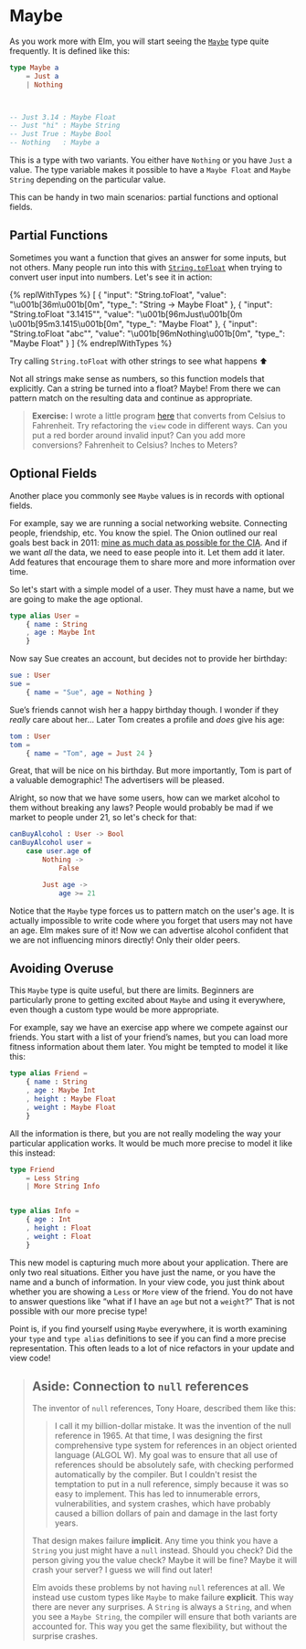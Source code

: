 # Maybe

As you work more with Elm, you will start seeing the [`Maybe`][Maybe] type quite frequently. It is defined like this:

```elm
type Maybe a
    = Just a
    | Nothing



-- Just 3.14 : Maybe Float
-- Just "hi" : Maybe String
-- Just True : Maybe Bool
-- Nothing   : Maybe a
```

This is a type with two variants. You either have `Nothing` or you have `Just` a value. The type variable makes it possible to have a `Maybe Float` and `Maybe String` depending on the particular value.

This can be handy in two main scenarios: partial functions and optional fields.

[Maybe]: https://package.elm-lang.org/packages/elm-lang/core/latest/Maybe#Maybe

## Partial Functions

Sometimes you want a function that gives an answer for some inputs, but not others. Many people run into this with [`String.toFloat`][toFloat] when trying to convert user input into numbers. Let's see it in action:

<!-- prettier-ignore-start -->
{% replWithTypes %}
[
  {
    "input": "String.toFloat",
    "value": "\u001b[36m<function>\u001b[0m",
    "type_": "String -> Maybe Float"
  },
  {
    "input": "String.toFloat \"3.1415\"",
    "value": "\u001b[96mJust\u001b[0m \u001b[95m3.1415\u001b[0m",
    "type_": "Maybe Float"
  },
  {
    "input": "String.toFloat \"abc\"",
    "value": "\u001b[96mNothing\u001b[0m",
    "type_": "Maybe Float"
  }
]
{% endreplWithTypes %}
<!-- prettier-ignore-end -->

Try calling `String.toFloat` with other strings to see what happens ⬆️

Not all strings make sense as numbers, so this function models that explicitly. Can a string be turned into a float? Maybe! From there we can pattern match on the resulting data and continue as appropriate.

> **Exercise:** I wrote a little program [here](https://ellie-app.com/bJSMQz9tydqa1) that converts from Celsius to Fahrenheit. Try refactoring the `view` code in different ways. Can you put a red border around invalid input? Can you add more conversions? Fahrenheit to Celsius? Inches to Meters?

[toFloat]: https://package.elm-lang.org/packages/elm-lang/core/latest/String#toFloat

## Optional Fields

Another place you commonly see `Maybe` values is in records with optional fields.

For example, say we are running a social networking website. Connecting people, friendship, etc. You know the spiel. The Onion outlined our real goals best back in 2011: [mine as much data as possible for the CIA](https://www.theonion.com/cias-facebook-program-dramatically-cut-agencys-costs-1819594988). And if we want _all_ the data, we need to ease people into it. Let them add it later. Add features that encourage them to share more and more information over time.

So let's start with a simple model of a user. They must have a name, but we are going to make the age optional.

```elm
type alias User =
    { name : String
    , age : Maybe Int
    }
```

Now say Sue creates an account, but decides not to provide her birthday:

```elm
sue : User
sue =
    { name = "Sue", age = Nothing }
```

Sue’s friends cannot wish her a happy birthday though. I wonder if they _really_ care about her... Later Tom creates a profile and _does_ give his age:

```elm
tom : User
tom =
    { name = "Tom", age = Just 24 }
```

Great, that will be nice on his birthday. But more importantly, Tom is part of a valuable demographic! The advertisers will be pleased.

Alright, so now that we have some users, how can we market alcohol to them without breaking any laws? People would probably be mad if we market to people under 21, so let's check for that:

```elm
canBuyAlcohol : User -> Bool
canBuyAlcohol user =
    case user.age of
        Nothing ->
            False

        Just age ->
            age >= 21
```

Notice that the `Maybe` type forces us to pattern match on the user's age. It is actually impossible to write code where you forget that users may not have an age. Elm makes sure of it! Now we can advertise alcohol confident that we are not influencing minors directly! Only their older peers.

## Avoiding Overuse

This `Maybe` type is quite useful, but there are limits. Beginners are particularly prone to getting excited about `Maybe` and using it everywhere, even though a custom type would be more appropriate.

For example, say we have an exercise app where we compete against our friends. You start with a list of your friend’s names, but you can load more fitness information about them later. You might be tempted to model it like this:

```elm
type alias Friend =
    { name : String
    , age : Maybe Int
    , height : Maybe Float
    , weight : Maybe Float
    }
```

All the information is there, but you are not really modeling the way your particular application works. It would be much more precise to model it like this instead:

```elm
type Friend
    = Less String
    | More String Info


type alias Info =
    { age : Int
    , height : Float
    , weight : Float
    }
```

This new model is capturing much more about your application. There are only two real situations. Either you have just the name, or you have the name and a bunch of information. In your view code, you just think about whether you are showing a `Less` or `More` view of the friend. You do not have to answer questions like &ldquo;what if I have an `age` but not a `weight`?&rdquo; That is not possible with our more precise type!

Point is, if you find yourself using `Maybe` everywhere, it is worth examining your `type` and `type alias` definitions to see if you can find a more precise representation. This often leads to a lot of nice refactors in your update and view code!

> ## Aside: Connection to `null` references
>
> The inventor of `null` references, Tony Hoare, described them like this:
>
> > I call it my billion-dollar mistake. It was the invention of the null reference in 1965. At that time, I was designing the first comprehensive type system for references in an object oriented language (ALGOL W). My goal was to ensure that all use of references should be absolutely safe, with checking performed automatically by the compiler. But I couldn't resist the temptation to put in a null reference, simply because it was so easy to implement. This has led to innumerable errors, vulnerabilities, and system crashes, which have probably caused a billion dollars of pain and damage in the last forty years.
>
> That design makes failure **implicit**. Any time you think you have a `String` you just might have a `null` instead. Should you check? Did the person giving you the value check? Maybe it will be fine? Maybe it will crash your server? I guess we will find out later!
>
> Elm avoids these problems by not having `null` references at all. We instead use custom types like `Maybe` to make failure **explicit**. This way there are never any surprises. A `String` is always a `String`, and when you see a `Maybe String`, the compiler will ensure that both variants are accounted for. This way you get the same flexibility, but without the surprise crashes.
